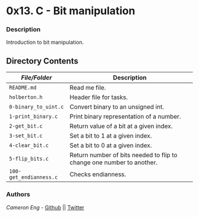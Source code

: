 # 0x13. C - Bit manipulation
### Description
Introduction to bit manipulation.

## Directory Contents

|   ***File/Folder***    |  **Description**                       |
|---------------|---------------------------------------|
| `README.md` |  Read me file. |
| `holberton.h` | Header file for tasks. |
| `0-binary_to_uint.c` | Convert binary to an unsigned int. |
| `1-print_binary.c` | Print binary representation of a number. |
| `2-get_bit.c` | Return value of a bit at a given index. |
| `3-set_bit.c` | Set a bit to 1 at a given index. |
| `4-clear_bit.c` | Set a bit to 0 at a given index. |
| `5-flip_bits.c` | Return number of bits needed to flip to change one number to another. |
| `100-get_endianness.c` | Checks endianness. |

### Authors
*Cameron Eng* - [Github](https://github.com/c_eng/) || [Twitter](https://twitter.com/c33Eng)
